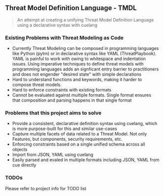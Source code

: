 ## Threat Model Definition Language - TMDL

> An attempt at creating a unifying Threat Model Definition Language using a declarative syntax with cuelang

### Existing Problems with Threat Modeling as Code

* Currently Threat Modeling can be composed in programming languages like Python (pytm) or in declarative syntax like YAML (ThreatPlaybook). YAML is painful to work with owing to whitespace and indentation issues. Using imperative techniques to define threat models with programming languages adds an signficant entry barrier to practitioners and does not engender "desired state" with simple declarations
* Hard to understand functions and keywords, making it harder to compose threat models. 
* Hard to enforce constraints with existing formats
* Cannot be evaluated against multiple formats. Single format ensures that composition and parsing happens in that single format

### Problems that this project aims to solve
* Provide a consistent, declarative definition syntax using cuelang, which is more purpose-built for this and similar use-cases
* Capture multiple facets of data related to a Threat Model. Not only Features, but components, security requirements, etc. 
* Enforcing constraints based on a single unified schema across all objects
* Import from JSON, YAML using cuelang
* Easily parsed and evaled in multiple formats including JSON, YAML from cue directly

### TODOs

Please refer to project info for TODO list
